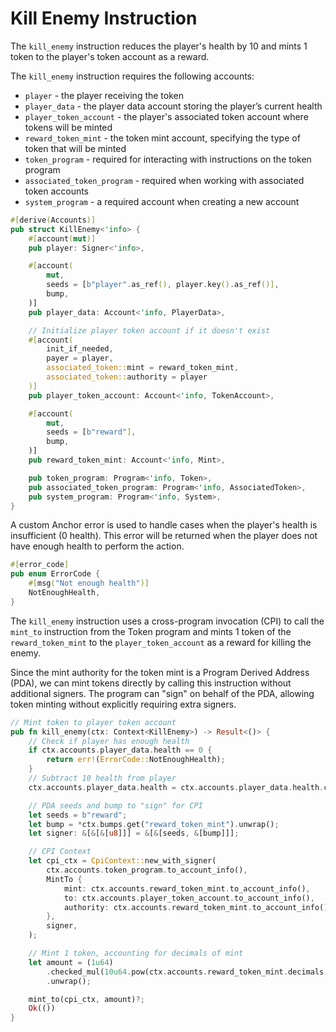 # Kill Enemy Instruction

The `kill_enemy` instruction reduces the player's health by 10 and mints 1 token to the player's token account as a reward.

The `kill_enemy` instruction requires the following accounts:

- `player` - the player receiving the token
- `player_data` - the player data account storing the player’s current health
- `player_token_account` - the player's associated token account where tokens will be minted
- `reward_token_mint` - the token mint account, specifying the type of token that will be minted
- `token_program` - required for interacting with instructions on the token program
- `associated_token_program` - required when working with associated token accounts
- `system_program` - a required account when creating a new account

```rust
#[derive(Accounts)]
pub struct KillEnemy<'info> {
    #[account(mut)]
    pub player: Signer<'info>,

    #[account(
        mut,
        seeds = [b"player".as_ref(), player.key().as_ref()],
        bump,
    )]
    pub player_data: Account<'info, PlayerData>,

    // Initialize player token account if it doesn't exist
    #[account(
        init_if_needed,
        payer = player,
        associated_token::mint = reward_token_mint,
        associated_token::authority = player
    )]
    pub player_token_account: Account<'info, TokenAccount>,

    #[account(
        mut,
        seeds = [b"reward"],
        bump,
    )]
    pub reward_token_mint: Account<'info, Mint>,

    pub token_program: Program<'info, Token>,
    pub associated_token_program: Program<'info, AssociatedToken>,
    pub system_program: Program<'info, System>,
}

```

A custom Anchor error is used to handle cases when the player's health is insufficient (0 health). This error will be returned when the player does not have enough health to perform the action.

```rust
#[error_code]
pub enum ErrorCode {
    #[msg("Not enough health")]
    NotEnoughHealth,
}
```

The `kill_enemy` instruction uses a cross-program invocation (CPI) to call the `mint_to` instruction from the Token program and mints 1 token of the `reward_token_mint` to the `player_token_account` as a reward for killing the enemy.

Since the mint authority for the token mint is a Program Derived Address (PDA), we can mint tokens directly by calling this instruction without additional signers. The program can "sign" on behalf of the PDA, allowing token minting without explicitly requiring extra signers.

```rust
// Mint token to player token account
pub fn kill_enemy(ctx: Context<KillEnemy>) -> Result<()> {
    // Check if player has enough health
    if ctx.accounts.player_data.health == 0 {
        return err!(ErrorCode::NotEnoughHealth);
    }
    // Subtract 10 health from player
    ctx.accounts.player_data.health = ctx.accounts.player_data.health.checked_sub(10).unwrap();

    // PDA seeds and bump to "sign" for CPI
    let seeds = b"reward";
    let bump = *ctx.bumps.get("reward_token_mint").unwrap();
    let signer: &[&[&[u8]]] = &[&[seeds, &[bump]]];

    // CPI Context
    let cpi_ctx = CpiContext::new_with_signer(
        ctx.accounts.token_program.to_account_info(),
        MintTo {
            mint: ctx.accounts.reward_token_mint.to_account_info(),
            to: ctx.accounts.player_token_account.to_account_info(),
            authority: ctx.accounts.reward_token_mint.to_account_info(),
        },
        signer,
    );

    // Mint 1 token, accounting for decimals of mint
    let amount = (1u64)
        .checked_mul(10u64.pow(ctx.accounts.reward_token_mint.decimals as u32))
        .unwrap();

    mint_to(cpi_ctx, amount)?;
    Ok(())
}
```

